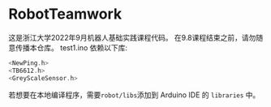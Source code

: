 # RobotTeamwork

这是浙江大学2022年9月机器人基础实践课程代码。
在9.8课程结束之前，请勿随意传播本仓库。
test1.ino 依赖以下库:

```cpp
<NewPing.h>
<TB6612.h>
<GreyScaleSensor.h>
```

若想要在本地编译程序，需要`robot/libs`添加到 Arduino IDE 的 `libraries` 中。
